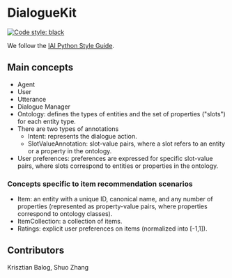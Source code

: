 # DialogueKit

[![Code style: black](https://img.shields.io/badge/code%20style-black-000000.svg)](https://github.com/psf/black)

We follow the [IAI Python Style Guide](https://github.com/iai-group/styleguide/tree/master/python).

## Main concepts

  * Agent
  * User
  * Utterance
  * Dialogue Manager
  * Ontology: defines the types of entities and the set of properties ("slots") for each entity type.
  * There are two types of annotations
    - Intent: represents the dialogue action.
    - SlotValueAnnotation: slot-value pairs, where a slot refers to an entity or a property in the ontology.
  * User preferences: preferences are expressed for specific slot-value pairs, where slots correspond to entities or properties in the ontology.

### Concepts specific to item recommendation scenarios

  * Item: an entity with a unique ID, canonical name, and any number of properties (represented as property-value pairs, where properties correspond to ontology classes).
  * ItemCollection: a collection of items.
  * Ratings: explicit user preferences on items (normalized into [-1,1]).


## Contributors

Krisztian Balog, Shuo Zhang
